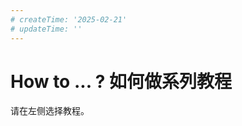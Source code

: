 ```yaml
---
# createTime: '2025-02-21'
# updateTime: ''
---
```


# How to ... ? 如何做系列教程

请在左侧选择教程。

<contents :sidebar-item="sidebar['/how-to/']" />

<script setup>
import contents from '../components/contents.vue'
import { sidebar } from '../sidebar.mts';
</script>
